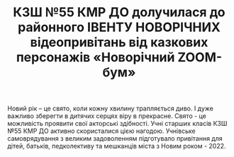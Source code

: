 ﻿---
title: КЗШ №55 КМР ДО долучилася до районного  ІВЕНТУ НОВОРІЧНИХ відеопривітань від казкових персонажів «Новорічний ZOOM-бум»
---

Новий рік – це свято, коли кожну хвилину трапляється диво. І дуже важливо зберегти в дитячих серцях віру в прекрасне. Свято - це можливість проявити свої акторські здібності. Учні старших класів КЗШ №55 КМР ДО активно скористалися цією нагодою. Учнівське самоврядування з великим задоволенням підготувало привітання для дітей, батьків, педколективу та мешканців міста з Новим роком - 2022.

<youtube id="fllVkwO35dM" />
